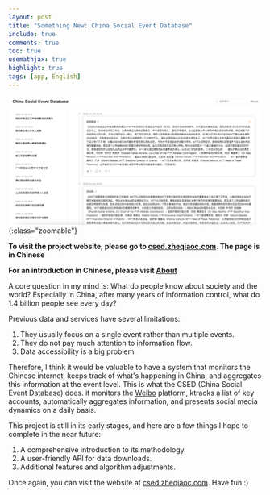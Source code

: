 ```yaml
---
layout: post
title: "Something New: China Social Event Database"
include: true
comments: true
toc: true
usemathjax: true
highlight: true
tags: [app, English]
---
```

![csed](/assets/csed.png){:class="zoomable"}


<div class="emphasis-box" markdown="1">

**To visit the project website, please go to [csed.zheqiaoc.com](https://csed.zheqiaoc.com). The page is in Chinese**

**For an introduction in Chinese, please visit [About](https://csed.zheqiaoc.com/about)**

</div>

A core question in my mind is: What do people know about society and the world? Especially in China, after many years of information control, what do 1.4 billion people see every day?

Previous data and services have several limitations:

1. They usually focus on a single event rather than multiple events.
2. They do not pay much attention to information flow.
3. Data accessibility is a big problem.

Therefore, I think it would be valuable to have a system that monitors the Chinese internet, keeps track of what's happening in China, and aggregates this information at the event level. This is what the CSED (China Social Event Database) does. it monitors the [Weibo](https://weibo.com/) platform, ktracks a list of key accounts, automatically aggregates information, and presents social media dynamics on a daily basis.

This project is still in its early stages, and here are a few things I hope to complete in the near future:

1. A comprehensive introduction to its methodology.
2. A user-friendly API for data downloads.
3. Additional features and algorithm adjustments.

Once again, you can visit the website at [csed.zheqiaoc.com](https://csed.zheqiaoc.com). Have fun :)